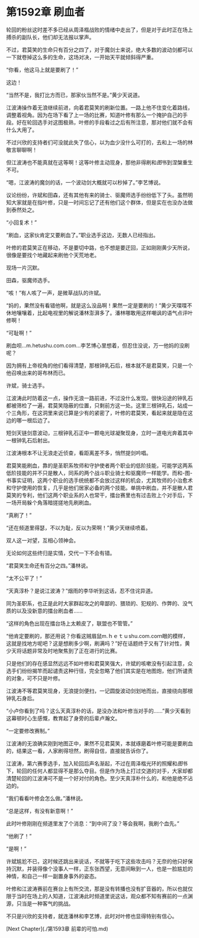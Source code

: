 # 第1592章 刷血者

轮回的粉丝这时差不多已经从周泽楷战败的情绪中走出了，但是对于此时正在场上搏杀的副队长，他们却无法报以掌声。

不过，君莫笑的生命只有百分之四了，对于魔剑士来说，绝大多数的波动剑都可以一下就卷掉这么多的生命，这场对决，一开始天平就倾斜得严重。

“你看，他这马上就是要刷了！”

这边！

“当然不是，我打比方而已，那家伙当然不是。”黄少天说道。

江波涛操作着无浪继续前进，向着君莫笑的刷新位置。一路上他不住变化着路线，调整着视角。因为在场下看了上一场的比赛，知道叶修有那么一个掩护自己的手段。好在轮回选手对这图极熟，叶修的手段看过之后有所注意，那对他们就不会有什么大用了。

不过兴欣的支持者们可没就此失了信心，以为血少没什么可打的，去和上一场的林敬言聊聊啊！

但江波涛也不能真就在这等啊！这等叶修主动现身，那他非得刷和*图*书到涅槃重生不可。

“嗯，江波涛的魔剑的话，一个波动剑大概就可以秒掉了。”李艺博说。

议论纷纷，许斌和田森，还有其他有来的骑士、驱魔师选手纷纷低下了头。虽然明知大家就是在指叶修，只是一时间忘记了还有他们这个群体，但是实在也没办法做到泰然处之。

“小回复术！”

“刷血，这家伙肯定又要刷血了。”职业选手这边，无数人已经指出。

叶修的君莫笑正在移动，不是要切中路，也不想是要迂回，正如刚刚黄少天所说，很像是要找个地藏起来刷他个天荒地老。

现场一片沉默。

田森，驱魔师选手。

“咳！”有人咳了一声，是微草战队的许斌。

“妈的，果然没有看错他啊，就是这么没品啊！果然一定是要刷的！”黄少天喋喋不休地嚷嚷着，比起电视里的解说潘林澎湃多了。潘林哪敢用这样嘲讽的语气点评叶修啊！

“可耻啊！”

刷血呗…m.hetushu.com.com…李艺博心里想着，但忍住没说，万一他妈的没刷呢？

因为拥有上帝视角的他们看得清楚，那根钟乳石后，根本就不是君莫笑，只是一个他召唤出来的哥布林而已。

许斌，骑士选手。

江波涛此时防着这一点，操作无浪一路前进，不过没什么发现。很快沿途的钟乳石都被筛检了一遍，君莫笑隐蔽的位置，只剩前方这一处。这里三根钟乳石，站成一个三角形，在这洞里来说已算是少有的紧密了，叶修的君莫笑，看起来就是隐在这边的哪一根后边了。

短剑天链剑意波动，三根钟乳石正中一颗电光球凝聚现身，立时一道电光奔着其中一根钟乳石后射出。

江波涛根本不让无浪走近侦查，看距离差不多，悄然提剑吟唱。

君莫笑能刷血，靠的是圣职系牧师和守护使者两个职业的低阶技能，可能学这两系低阶技能的并不只是散人，同系的两个战斗职业骑士和驱魔师一样能学。而和-图-书事实证明，这两个职业的选手统统都不会放过这样的机会，尤其牧师的小治愈术和守护使用的恢复，几乎是他们居家必备的两个技能。单挑中刷血，并不是散人君莫笑的专利，他们这两个职业系的人也常干，擂台赛里也有过击败上个对手后，下一场开局躲个角落暗搓搓地先刷刷血。

“真刷了！”

“还在频道里得瑟，不以为耻，反以为荣啊！”黄少天继续喷着。

双人这一对望，互相心领神会。

无论如何这些终归是实情，交代一下不会有错。

“君莫笑生命还有百分之四。”潘林说。

“太不公平了！”

“天真淳朴？是说江波涛？”烟雨的李华听到这话，忍不住诧异道。

同为圣职系，也正是此时大家群起攻之的卑鄙的、猥琐的、犯规的、作弊的、没气质的以及没新意的擂台刷血者……

“这样的角色出现在擂台场上太赖皮了，联盟也不管管。”

“他肯定要刷的，那还用说？你看这贼眉鼠m.ｈｅｔｕshu.com.coｍ眼的模样，这就是找地方呢吧？这是想刷多少啊，刷满吗？”好在话题终于又有了针对性，黄少天将话题非常及时地聚焦到了正在进行的比赛。

只是他们的存在感显然远远不如叶修和君莫笑强大，许斌的咳嗽没有引起注意，众选手们纷纷揭竿而起谴责这种行径，完全忽略了他们其实是在地图炮，他们所谴责的对象，可不只是叶修。

江波涛不等君莫笑现身，无浪提剑便扫，一记圆旋波动剑划地而出，直接绕向那根钟乳石身后。

“小卢你看到了吗？这么天真淳朴的话，是没办法和叶修当对手的……”黄少天看到这幕顿时心生感慨，教育起了身旁的后辈卢瀚文。

“一定要修改赛制。”

江波涛的无浪确实刚到地图正中，果然不见君莫笑，本就琢磨着叶修可能是要刷血的，结果这一看，人家刷得坦然，刷得自信，直接就告诉你了。

江波涛，第六赛季选手，加入轮回后声名渐起，不过在周泽楷光环的照耀和*图*书下，轮回的任何人都显得不是那么夺目。但是作为场上打过交道的对手，大家却都清楚轮回的江波涛可不是一个好对付的角色。至少天真淳朴什么的，和他是绝不沾边的。

“我们看看叶修会怎么做。”潘林说。

“总是这样，有没有新意啊！”

此时叶修刚刚在频道里发了个消息：“到中间了没？等会我啊，我刷个血先。”

“他刷了！”

“是啊！”

许斌尴尬不已，这时候还跳出来说话，不就等于吃下这些攻击吗？无奈的他只好保持沉默，并装得像个没事人一样，正东张西望，无意间瞅到一人，也是一脸尴尬的神情，和自己一样一副置身事外的姿态。

叶修和江波涛赛前在赛台上有所交流，那是没有转播也没有扩音器的，所以也就仅限于当时在场上的人知道，江波涛此时频道里说这话，观众都不知有赛前的一点渊源，只当是一种客气的挑战。

不只是兴欣的支持者，就连潘林和李艺博，此时对叶修也显得特别有信心。



[Next Chapter](./第1593章 前辈的可怕.md)